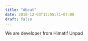 ```yaml
---
title: "About"
date: 2018-12-03T15:55:41+07:00
draft: false
---
```


We are developer from Himatif Unpad
